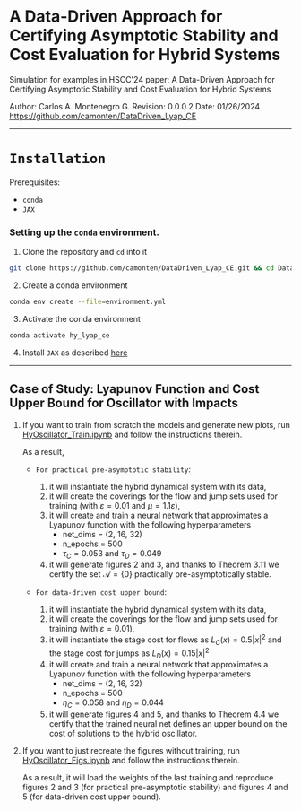 # A Data-Driven Approach for Certifying Asymptotic Stability and Cost Evaluation for Hybrid Systems

Simulation for examples in HSCC'24 paper: A Data-Driven Approach for Certifying 
Asymptotic Stability and Cost Evaluation for Hybrid Systems

Author: Carlos A. Montenegro G.
Revision: 0.0.0.2 Date: 01/26/2024
https://github.com/camonten/DataDriven_Lyap_CE

----------------------------------------------------------------------------
# `Installation`

Prerequisites:
- `conda`
- `JAX`

### Setting up the `conda` environment.

1. Clone the repository and `cd` into it
```bash
git clone https://github.com/camonten/DataDriven_Lyap_CE.git && cd DataDriven_Lyap_CE
```

2. Create a conda environment
```bash
conda env create --file=environment.yml
```

3. Activate the conda environment
```bash
conda activate hy_lyap_ce
```

4. Install `JAX` as described [here](https://jax.readthedocs.io/en/latest/installation.html)


----------------------------------------------------------------------------
## Case of Study: Lyapunov Function and Cost Upper Bound for Oscillator with Impacts

1. If you want to train from scratch the models and generate new plots, run [HyOscillator_Train.ipynb](HyOscillator_Train.ipynb) and follow the instructions therein.
   
    As a result,

     - `For practical pre-asymptotic stability`:
         1. it will instantiate the hybrid dynamical system with its data,
         2. it will create the coverings for the flow and jump sets used for training (with $\varepsilon = 0.01$ and $\mu = 1.1\varepsilon$),
         3. it will create and train a neural network that approximates a Lyapunov function with the following hyperparameters
              - net_dims = (2, 16, 32)
              - n_epochs = 500
              - $\tau_C = 0.053$ and $\tau_D = 0.049$
          4. it will generate figures 2 and 3, and thanks to Theorem 3.11 we certify the set $\mathcal{A} = \{ 0\}$ practically
             pre-asymptotically stable.

     - `For data-driven cost upper bound`:
         1. it will instantiate the hybrid dynamical system with its data,
         2. it will create the coverings for the flow and jump sets used for training (with $\varepsilon = 0.01$),
         3. it will instantiate the stage cost for flows as $L_C(x) = 0.5|x|^2$ and the stage cost for jumps as $L_D(x) = 0.15|x|^2$
         4. it will create and train a neural network that approximates a Lyapunov function with the following hyperparameters
              - net_dims = (2, 16, 32)
              - n_epochs = 500
              - $\eta_C = 0.058$ and $\eta_D = 0.044$
          5. it will generate figures 4 and 5, and thanks to Theorem 4.4 we certify that the trained neural net defines
             an upper bound on the cost of solutions to the hybrid oscillator.

2. If you want to just recreate the figures without training, run [HyOscillator_Figs.ipynb](HyOscillator_Figs.ipynb) and
   follow the instructions therein.
   
   As a result, it will load the weights of the last training and reproduce figures 2 and 3 (for practical pre-asymptotic stability) and figures 4 and 5 (for data-driven cost upper bound).








